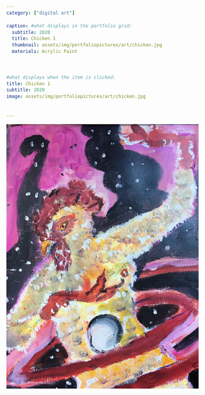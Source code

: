 ```yaml
---
category: ["digital art"]

caption: #what displays in the portfolio grid:
  subtitle: 2020
  title: Chicken 1
  thumbnail: assets/img/portfoliopictures/art/chicken.jpg
  materials: Acrylic Paint



#what displays when the item is clicked:
title: Chicken 1
subtitle: 2020
image: assets/img/portfoliopictures/art/chicken.jpg


---
```

<div class="row padded">
 <div class="col-md-12 col-sm-12 ">
     <img class="img-fluid d-block mx-auto" src="assets/img/portfoliopictures/art/chicken.jpg" alt=""/>
  </div>
</div>